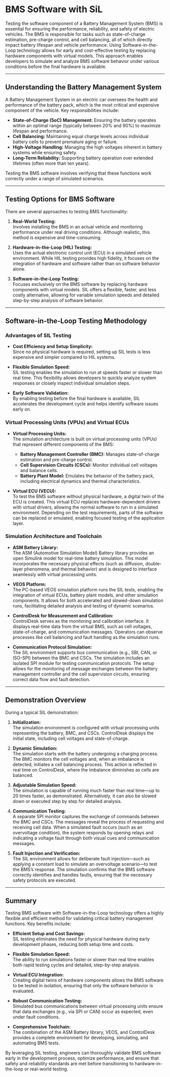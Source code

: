 # BMS Software with SiL

Testing the software component of a Battery Management System (BMS) is essential for ensuring the performance, reliability, and safety of electric vehicles. The BMS is responsible for tasks such as state-of-charge estimation, pre-charge control, and cell balancing, all of which directly impact battery lifespan and vehicle performance. Using Software-in-the-Loop technology allows for early and cost-effective testing by replacing hardware components with virtual models. This approach enables developers to simulate and analyze BMS software behavior under various conditions before the final hardware is available.

---

## Understanding the Battery Management System

A Battery Management System in an electric car oversees the health and performance of the battery pack, which is the most critical and expensive component of the vehicle. Key responsibilities include:

- **State-of-Charge (SoC) Management:** Ensuring the battery operates within an optimal range (typically between 20% and 90%) to maximize lifespan and performance.
- **Cell Balancing:** Maintaining equal charge levels across individual battery cells to prevent premature aging or failure.
- **High-Voltage Handling:** Managing the high voltages inherent in battery systems while ensuring safety.
- **Long-Term Reliability:** Supporting battery operation over extended lifetimes (often more than ten years).

Testing the BMS software involves verifying that these functions work correctly under a range of simulated scenarios.

---

## Testing Options for BMS Software

There are several approaches to testing BMS functionality:

1. **Real-World Testing:**  
   Involves installing the BMS in an actual vehicle and monitoring performance under real driving conditions. Although realistic, this method is expensive and time-consuming.

2. **Hardware-in-the-Loop (HIL) Testing:**  
   Uses the actual electronic control unit (ECU) in a simulated vehicle environment. While HIL testing provides high fidelity, it focuses on the integration of hardware and software rather than on software behavior alone.

3. **Software-in-the-Loop  Testing:**  
   Focuses exclusively on the BMS software by replacing hardware components with virtual models. SIL offers a flexible, faster, and less costly alternative, allowing for variable simulation speeds and detailed step-by-step analysis of software behavior.

---

## Software-in-the-Loop Testing Methodology

### Advantages of SIL Testing

- **Cost Efficiency and Setup Simplicity:**  
  Since no physical hardware is required, setting up SIL tests is less expensive and simpler compared to HIL systems.

- **Flexible Simulation Speed:**  
  SIL testing enables the simulation to run at speeds faster or slower than real time. This flexibility allows developers to quickly analyze system responses or closely inspect individual simulation steps.

- **Early Software Validation:**  
  By enabling testing before the final hardware is available, SIL accelerates the development cycle and helps identify software issues early on.

### Virtual Processing Units (VPUs) and Virtual ECUs

- **Virtual Processing Units:**  
  The simulation architecture is built on virtual processing units (VPUs) that represent different components of the BMS:
  - **Battery Management Controller (BMC):** Manages state-of-charge estimation and pre-charge control.
  - **Cell Supervision Circuits (CSCs):** Monitor individual cell voltages and balance cells.
  - **Battery Plant Model:** Emulates the behavior of the battery pack, including electrical dynamics and thermal characteristics.

- **Virtual ECU (VECU):**  
  To test the BMS software without physical hardware, a digital twin of the ECU is created. This virtual ECU replaces hardware-dependent drivers with virtual drivers, allowing the normal software to run in a simulated environment. Depending on the test requirements, parts of the software can be replaced or emulated, enabling focused testing of the application layer.

### Simulation Architecture and Toolchain

- **ASM Battery Library:**  
  The ASM (Automotive Simulation Model) Battery library provides an open Simulink model for real-time battery simulation. This model incorporates the necessary physical effects (such as diffusion, double-layer phenomena, and thermal behavior) and is designed to interface seamlessly with virtual processing units.

- **VEOS Platform:**  
  The PC-based VEOS simulation platform runs the SIL tests, enabling the integration of virtual ECUs, battery plant models, and other simulation components. It allows for both accelerated and slowed-down simulation runs, facilitating detailed analysis and testing of dynamic scenarios.

- **ControlDesk for Measurement and Calibration:**  
  ControlDesk serves as the monitoring and calibration interface. It displays real-time data from the virtual BMS, such as cell voltages, state-of-charge, and communication messages. Operators can observe processes like cell balancing and fault handling as the simulation runs.

- **Communication Protocol Simulation:**  
  The SIL environment supports bus communication (e.g., SBI, CAN, or ISO-SPI) between the BMC and CSCs. The simulation includes an isolated SPI module for testing communication protocols. The setup allows for the monitoring of message exchanges between the battery management controller and the cell supervision circuits, ensuring correct data flow and fault detection.

---

## Demonstration Overview

During a typical SIL demonstration:

1. **Initialization:**  
   The simulation environment is configured with virtual processing units representing the battery, BMC, and CSCs. ControlDesk displays the initial state, including cell voltages and state-of-charge.

2. **Dynamic Simulation:**  
   The simulation starts with the battery undergoing a charging process. The BMC monitors the cell voltages and, when an imbalance is detected, initiates a cell balancing process. This action is reflected in real time on ControlDesk, where the imbalance diminishes as cells are balanced.

3. **Adjustable Simulation Speed:**  
   The simulation is capable of running much faster than real time—up to 20 times faster, as demonstrated. Alternatively, it can also be slowed down or executed step by step for detailed analysis.

4. **Communication Testing:**  
   A separate SPI monitor captures the exchange of commands between the BMC and CSCs. The messages reveal the process of requesting and receiving cell data. When a simulated fault occurs (such as an overvoltage condition), the system responds by opening relays and indicating a voltage fault through both visual cues and communication messages.

5. **Fault Injection and Verification:**  
   The SIL environment allows for deliberate fault injection—such as applying a constant load to simulate an overvoltage scenario—to test the BMS’s response. The simulation confirms that the BMS software correctly identifies and handles faults, ensuring that the necessary safety protocols are executed.

---

## Summary

Testing BMS software with Software-in-the-Loop technology offers a highly flexible and efficient method for validating critical battery management functions. Key benefits include:

- **Efficient Setup and Cost Savings:**  
  SIL testing eliminates the need for physical hardware during early development phases, reducing both setup time and costs.

- **Flexible Simulation Speed:**  
  The ability to run simulations faster or slower than real time enables both rapid testing cycles and detailed, step-by-step analysis.

- **Virtual ECU Integration:**  
  Creating digital twins of hardware components allows the BMS software to be tested in isolation, ensuring that only the software behavior is evaluated.

- **Robust Communication Testing:**  
  Simulated bus communications between virtual processing units ensure that data exchanges (e.g., via SPI or CAN) occur as expected, even under fault conditions.

- **Comprehensive Toolchain:**  
  The combination of the ASM Battery library, VEOS, and ControlDesk provides a complete environment for developing, simulating, and automating BMS tests.

By leveraging SIL testing, engineers can thoroughly validate BMS software early in the development process, optimize performance, and ensure that safety and reliability standards are met before transitioning to hardware-in-the-loop or real-world testing.